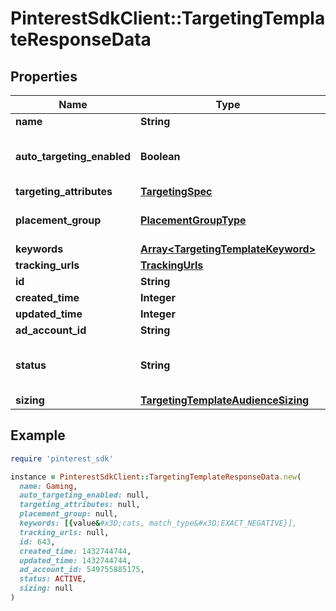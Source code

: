 # PinterestSdkClient::TargetingTemplateResponseData

## Properties

| Name | Type | Description | Notes |
| ---- | ---- | ----------- | ----- |
| **name** | **String** | targeting template name | [optional] |
| **auto_targeting_enabled** | **Boolean** | Enable auto-targeting for ad group. Also known as &lt;a href&#x3D;\&quot;https://help.pinterest.com/en/business/article/expanded-targeting\&quot; target&#x3D;\&quot;_blank\&quot;&gt;\&quot;expanded targeting\&quot;&lt;/a&gt;. | [optional][default to true] |
| **targeting_attributes** | [**TargetingSpec**](TargetingSpec.md) |  | [optional] |
| **placement_group** | [**PlacementGroupType**](PlacementGroupType.md) |  | [optional][default to &#39;ALL&#39;] |
| **keywords** | [**Array&lt;TargetingTemplateKeyword&gt;**](TargetingTemplateKeyword.md) |  | [optional] |
| **tracking_urls** | [**TrackingUrls**](TrackingUrls.md) |  | [optional] |
| **id** | **String** | Targeting template ID. | [optional] |
| **created_time** | **Integer** | Targeting template created time. Unix timestamp in seconds. | [optional] |
| **updated_time** | **Integer** | Targeting template updated time.Unix timestamp in seconds. | [optional] |
| **ad_account_id** | **String** | The ID of the advertiser that this targeting template belongs to. | [optional] |
| **status** | **String** | Indicate targeting template is active or Deleted | [optional][default to &#39;ACTIVE&#39;] |
| **sizing** | [**TargetingTemplateAudienceSizing**](TargetingTemplateAudienceSizing.md) |  | [optional] |

## Example

```ruby
require 'pinterest_sdk'

instance = PinterestSdkClient::TargetingTemplateResponseData.new(
  name: Gaming,
  auto_targeting_enabled: null,
  targeting_attributes: null,
  placement_group: null,
  keywords: [{value&#x3D;cats, match_type&#x3D;EXACT_NEGATIVE}],
  tracking_urls: null,
  id: 643,
  created_time: 1432744744,
  updated_time: 1432744744,
  ad_account_id: 549755885175,
  status: ACTIVE,
  sizing: null
)
```

